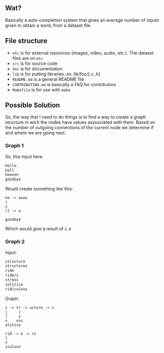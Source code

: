 ## Wat?
Basically a auto-completion system that gives an average number of inputs given to obtain a word, from a dataset file.
## File structure
- `etc` is for external resources (images, video, audio, etc.). The dataset files are on `etc`
- `src` is for source code
- `doc` is for documentation
- `lib` is for putting libraries. ex: lib/foo/[*.c,*.h]
- `README.md` is a general README file
- `CONTRIBUTING.md` is basically a FAQ for contributors
- `Makefile` is for use with `make`
## Possible Solution
So, the way that I need to do things is to find a way to create a graph structure in wich the nodes have values asssociated with them.
Based on the number of outgoing connections of the current node we determine if and where we are going next.

### Graph 1
So, this input here:

``` sh
hello
hell
heaven
goodbye
```

Would create something like this:

```
he -> aven
|
v
ll -> o

goodbye
```

Which would give a result of `2.0`

### Graph 2

Input:

``` sh
structure
structures
ride
riders
stress
solstice
ridiculous
```

Graph:

```
s -> tr -> ucture -> s
|     |
|     v
v    ess
olstice

rid -> e -> rs
|
v
iculous
```
